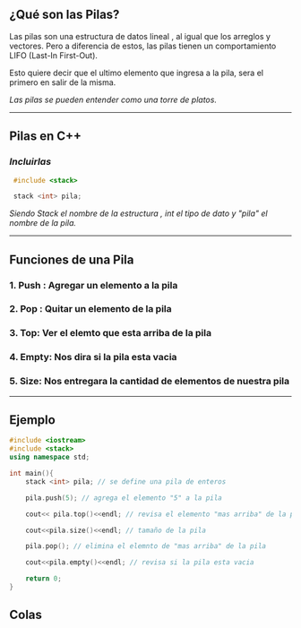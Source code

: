 ## ¿Qué son las Pilas?
Las pilas son una estructura de datos lineal , al igual que los arreglos y vectores. Pero a diferencia de estos, las pilas tienen un comportamiento LIFO (Last-In First-Out). 

Esto quiere decir que el ultimo elemento que ingresa a la pila, sera el primero en salir de la misma.

*Las pilas se pueden entender como una torre de platos.*
***
## Pilas en C++

### *Incluirlas*
```cpp
 #include <stack>

 stack <int> pila;
 ```
  *Siendo Stack el nombre de la estructura , int el tipo de dato y "pila" el nombre de la pila.*

***
## Funciones de una Pila

### 1. **Push** : Agregar un elemento a la pila

### 2. **Pop** : Quitar un elemento de la pila

### 3. **Top**:  Ver el elemto que esta arriba de la pila
### 4. **Empty**: Nos dira si la pila esta vacia
### 5. **Size**: Nos entregara la cantidad de elementos de nuestra pila

***
## Ejemplo
```c++
#include <iostream>
#include <stack>
using namespace std; 

int main(){
    stack <int> pila; // se define una pila de enteros

    pila.push(5); // agrega el elemento "5" a la pila

    cout<< pila.top()<<endl; // revisa el elemento "mas arriba" de la pila

    cout<<pila.size()<<endl; // tamaño de la pila

    pila.pop(); // elimina el elemnto de "mas arriba" de la pila

    cout<<pila.empty()<<endl; // revisa si la pila esta vacia

    return 0;
}
```


## Colas

